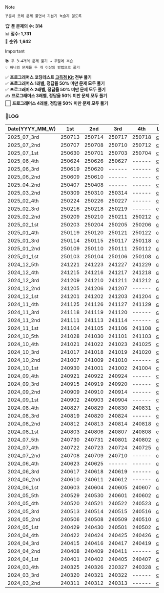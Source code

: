 > [!NOTE]
> ```sh
> 꾸준히 코테 문제 풀면서 기본기 녹슬지 않도록
> ```
> 🏆 **푼 문제의 수: 314**  
> 📊 **점수: 1,731**  
> 🏅 **순위: 1,642**
  
  
> [!IMPORTANT]
> ```
> 📚 주 3~4개의 문제 풀기 → 주말에 복습
> 💡 하나의 문제를 두 개 이상의 방법으로 풀기
>  ```
> ✅ **프로그래머스 코딩테스트 [고득점 Kit](https://school.programmers.co.kr/learn/challenges?tab=algorithm_practice_kit) 전부 풀기**  
> ✅ **프로그래머스 1래벨, 정답율 50% 미만 문제 모두 풀기**  
> ✅ **프로그래머스 2래벨, 정답율 50% 미만 문제 모두 풀기**  
> ✍️ **프로그래머스 3래벨, 정답율 50% 미만 문제 모두 풀기**  
> ⬜ **프로그래머스 4래벨, 정답율 50% 미만 문제 모두 풀기**  


### 📝LOG
| Date(YYYY_MM_W) | 1st | 2nd | 3rd | 4th | Link |
| ------------| ------ | ------ | ------ | ------ | -------------------------- |
| 2025_07_3rd | 250713 | 250714 | 250717 | 250718 | [code](/2025_07_3rd.ipynb) |
| 2025_07_2nd | 250707 | 250708 | 250710 | 250712 | [code](/2025_07_2nd.ipynb) |
| 2025_07_1st | 250630 | 250701 | 250703 | 250704 | [code](/2025_07_1st.ipynb) |
| 2025_06_4th | 250624 | 250626 | 250627 | ------ | [code](/2025_06_4th.ipynb) |
| 2025_06_3rd | 250619 | 250620 | ------ | ------ | [code](/2025_06_3rd.ipynb) |
| 2025_06_2nd | 250609 | 250610 | ------ | ------ | [code](/2025_06_2nd.ipynb) |
| 2025_04_2nd | 250407 | 250408 | ------ | ------ | [code](/2025_04_2nd.ipynb) |
| 2025_03_2nd | 250309 | 250310 | 250314 | ------ | [code](/2025_03_2nd.ipynb) |
| 2025_02_4th | 250224 | 250226 | 250227 | ------ | [code](/2025_02_4th.ipynb) |
| 2025_02_3rd | 250216 | 250218 | 250219 | ------ | [code](/2025_02_3rd.ipynb) |
| 2025_02_2nd | 250209 | 250210 | 250211 | 250212 | [code](/2025_02_2nd.ipynb) |
| 2025_02_1st | 250203 | 250204 | 250205 | 250206 | [code](/2025_02_1st.ipynb) |
| 2025_01_4th | 250119 | 250120 | 250121 | 250122 | [code](/2025_01_4th.ipynb) |
| 2025_01_3rd | 250114 | 250115 | 250117 | 250118 | [code](/2025_01_3rd.ipynb) |
| 2025_01_2nd | 250109 | 250110 | 250111 | 250112 | [code](/2025_01_2nd.ipynb) |
| 2025_01_1st | 250103 | 250104 | 250106 | 250108 | [code](/2025_01_1st.ipynb) |
| 2024_12_5th | 241221 | 241223 | 241227 | 241229 | [code](/2024/2024_12_5th.ipynb) |
| 2024_12_4th | 241215 | 241216 | 241217 | 241218 | [code](/2024/2024_12_4th.ipynb) |
| 2024_12_3rd | 241209 | 241210 | 241211 | 241212 | [code](/2024/2024_12_3rd.ipynb) |
| 2024_12_2nd | 241205 | 241206 | 241207 | ------ | [code](/2024/2024_12_2nd.ipynb) |
| 2024_12_1st | 241201 | 241202 | 241203 | 241204 | [code](/2024/2024_12_1st.ipynb) |
| 2024_11_4th | 241125 | 241126 | 241127 | 241129 | [code](/2024/2024_11_4th.ipynb) |
| 2024_11_3rd | 241118 | 241119 | 241120 | ------ | [code](/2024/2024_11_3rd.ipynb) |
| 2024_11_2nd | 241111 | 241113 | 241114 | ------ | [code](/2024/2024_11_2nd.ipynb) |
| 2024_11_1st | 241104 | 241105 | 241106 | 241108 | [code](/2024/2024_11_1st.ipynb) |
| 2024_10_5th | 241028 | 241030 | 241101 | 241103 | [code](/2024/2024_10_5th.ipynb) |
| 2024_10_4th | 241021 | 241022 | 241023 | 241025 | [code](/2024/2024_10_4th.ipynb) |
| 2024_10_3rd | 241017 | 241018 | 241019 | 241020 | [code](/2024/2024_10_3rd.ipynb) |
| 2024_10_2nd | 241007 | 241009 | 241010 | ------ | [code](/2024/2024_10_2nd.ipynb) |
| 2024_10_1st | 240930 | 241001 | 241002 | 241004 | [code](/2024/2024_10_1st.ipynb) |
| 2024_09_4th | 240921 | 240922 | 240924 | ------ | [code](/2024/2024_09_4th.ipynb) |
| 2024_09_3rd | 240915 | 240919 | 240920 | ------ | [code](/2024/2024_09_3rd.ipynb) |
| 2024_09_2nd | 240909 | 240910 | 240914 | ------ | [code](/2024/2024_09_2nd.ipynb) |
| 2024_09_1st | 240902 | 240903 | 240904 | ------ | [code](/2024/2024_09_1st.ipynb) |
| 2024_08_4th | 240827 | 240829 | 240830 | 240831 | [code](/2024/2024_08_4th.ipynb) |
| 2024_08_3rd | 240819 | 240820 | 240824 | ------ | [code](/2024/2024_08_3rd.ipynb) |
| 2024_08_2nd | 240812 | 240813 | 240814 | 240818 | [code](/2024/2024_08_2nd.ipynb) |
| 2024_08_1st | 240803 | 240806 | 240807 | 240808 | [code](/2024/2024_08_1st.ipynb) |
| 2024_07_5th | 240730 | 240731 | 240801 | 240802 | [code](/2024/2024_07_5th.ipynb) |
| 2024_07_4th | 240722 | 240723 | 240724 | 240725 | [code](/2024/2024_07_4th.ipynb) |
| 2024_07_2nd | 240708 | 240709 | 240710 | ------ | [code](/2024/2024_07_2nd.ipynb) |
| 2024_06_4th | 240623 | 240625 | ------ | ------ | [code](/2024/2024_06_4th.ipynb) |
| 2024_06_3rd | 240617 | 240618 | 240619 | ------ | [code](/2024/2024_06_3rd.ipynb) |
| 2024_06_2nd | 240610 | 240611 | 240612 | ------ | [code](/2024/2024_06_2nd.ipynb) |
| 2024_06_1st | 240603 | 240604 | 240605 | 240607 | [code](/2024/2024_06_1st.ipynb) |
| 2024_05_5th | 240529 | 240530 | 240601 | 240602 | [code](/2024/2024_05_5th.ipynb) |
| 2024_05_4th | 240520 | 240521 | 240522 | 240523 | [code](/2024/2024_05_4th.ipynb) |
| 2024_05_3rd | 240513 | 240514 | 240515 | 240516 | [code](/2024/2024_05_3rd.ipynb) |
| 2024_05_2nd | 240506 | 240508 | 240509 | 240510 | [code](/2024/2024_05_2nd.ipynb) |
| 2024_05_1st | 240429 | 240430 | 240501 | 240502 | [code](/2024/2024_05_1st.ipynb) |
| 2024_04_4th | 240422 | 240424 | 240425 | 240426 | [code](/2024/2024_04_4th.ipynb) |
| 2024_04_3rd | 240415 | 240416 | 240417 | 240419 | [code](/2024/2024_04_3rd.ipynb) |
| 2024_04_2nd | 240408 | 240409 | 240411 | ------ | [code](/2024/2024_04_2nd.ipynb) |
| 2024_04_1st | 240401 | 240402 | 240405 | 240407 | [code](/2024/2024_04_1st.ipynb) |
| 2024_03_4th | 240325 | 240326 | 230327 | 240328 | [code](/2024/2024_03_4th.ipynb) |
| 2024_03_3rd | 240320 | 240321 | 240322 | ------ | [code](/2024/2024_03_3rd.ipynb) |
| 2024_03_2nd | 240311 | 240312 | 240313 | ------ | [code](/2024/2024_03_2nd.ipynb) |

